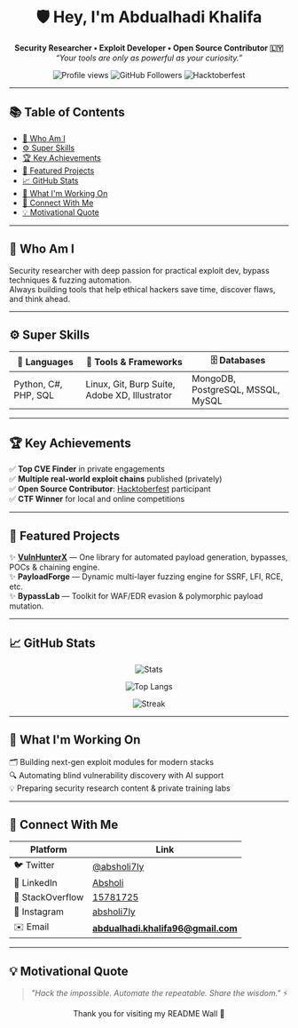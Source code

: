 <!-- ==================== 🚀 ABDUALHADI KHALIFA ==================== -->

<h1 align="center">🛡️ Hey, I'm Abdualhadi Khalifa</h1>
<p align="center">
  <strong>Security Researcher • Exploit Developer • Open Source Contributor 🇱🇾</strong><br/>
  <em>“Your tools are only as powerful as your curiosity.”</em>
</p>

<p align="center">
  <img src="https://komarev.com/ghpvc/?username=absholi7ly&label=Profile%20views&color=0e75b6&style=flat" alt="Profile views" />
  <img src="https://img.shields.io/github/followers/absholi7ly?label=Followers&style=social" alt="GitHub Followers" />
  <img src="https://img.shields.io/badge/Hacktoberfest-2024-blueviolet?style=flat&logo=Hacktoberfest" alt="Hacktoberfest" />
</p>

---

## 📚 Table of Contents

- [🧩 Who Am I](#-who-am-i)
- [⚙️ Super Skills](#-super-skills)
- [🏆 Key Achievements](#-key-achievements)
- [🚀 Featured Projects](#-featured-projects)
- [📈 GitHub Stats](#-github-stats)
- [🎯 What I'm Working On](#-what-im-working-on)
- [🔗 Connect With Me](#-connect-with-me)
- [💡 Motivational Quote](#-motivational-quote)

---

## 🧩 Who Am I

Security researcher with deep passion for practical exploit dev, bypass techniques & fuzzing automation.  
Always building tools that help ethical hackers save time, discover flaws, and think ahead.

---

## ⚙️ Super Skills

| 🚀 Languages | 🧰 Tools & Frameworks | 🗄️ Databases |
|--------------|----------------------|---------------|
| Python, C#, PHP, SQL | Linux, Git, Burp Suite, Adobe XD, Illustrator | MongoDB, PostgreSQL, MSSQL, MySQL |

---

## 🏆 Key Achievements

✅ **Top CVE Finder** in private engagements  
✅ **Multiple real-world exploit chains** published (privately)  
✅ **Open Source Contributor**: [Hacktoberfest](https://hacktoberfest.com/) participant  
✅ **CTF Winner** for local and online competitions

---

## 🚀 Featured Projects

✨ **[VulnHunterX](https://github.com/absholi7ly/VulnHunterX)** — One library for automated payload generation, bypasses, POCs & chaining engine.  
✨ **PayloadForge** — Dynamic multi-layer fuzzing engine for SSRF, LFI, RCE, etc.  
✨ **BypassLab** — Toolkit for WAF/EDR evasion & polymorphic payload mutation.

---

## 📈 GitHub Stats

<p align="center">
  <img src="https://github-readme-stats.vercel.app/api?username=absholi7ly&show_icons=true&theme=dracula" alt="Stats" />
</p>

<p align="center">
  <img src="https://github-readme-stats.vercel.app/api/top-langs?username=absholi7ly&layout=compact&theme=dracula" alt="Top Langs" />
</p>

<p align="center">
  <img src="https://github-readme-streak-stats.herokuapp.com?user=absholi7ly&theme=neon-palenight" alt="Streak" />
</p>

---

## 🎯 What I'm Working On

🗂️ Building next-gen exploit modules for modern stacks  
🔍 Automating blind vulnerability discovery with AI support  
💡 Preparing security research content & private training labs

---

## 🔗 Connect With Me

| Platform | Link |
|----------------|-----------------------------|
| 🐦 Twitter | [@absholi7ly](https://twitter.com/@absholi7ly) |
| 💼 LinkedIn | [Absholi](https://linkedin.com/in/absholi) |
| 📂 StackOverflow | [15781725](https://stackoverflow.com/users/15781725) |
| 📸 Instagram | [absholi7ly](https://instagram.com/absholi7ly) |
| ✉️ Email | **abdualhadi.khalifa96@gmail.com** |

---

## 💡 Motivational Quote

> _"Hack the impossible. Automate the repeatable. Share the wisdom."_ ⚡

<p align="center">Thank you for visiting my README Wall 🚀</p>

<!-- ==================== END ==================== -->
